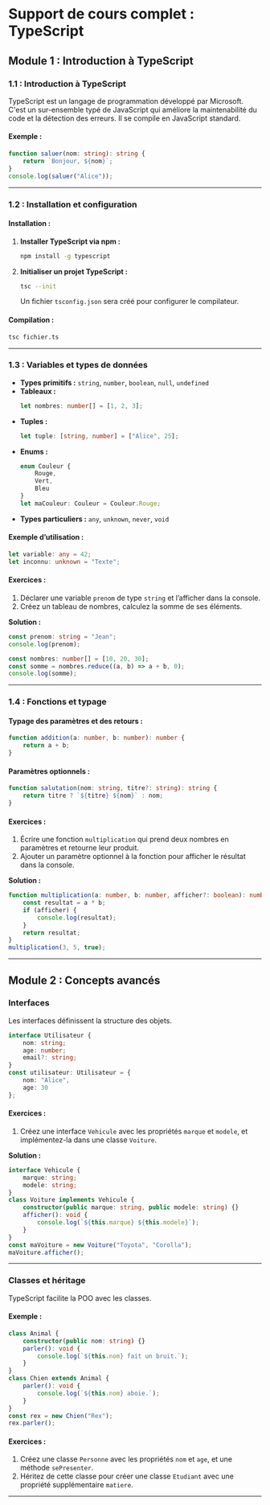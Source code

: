 # Support de cours complet : TypeScript


## Module 1 : Introduction à TypeScript

### 1.1 : Introduction à TypeScript
TypeScript est un langage de programmation développé par Microsoft. C'est un sur-ensemble typé de JavaScript qui améliore la maintenabilité du code et la détection des erreurs. Il se compile en JavaScript standard.

#### Exemple :
```typescript
function saluer(nom: string): string {
    return `Bonjour, ${nom}`;
}
console.log(saluer("Alice"));
```

---

### 1.2 : Installation et configuration

#### Installation :
1. **Installer TypeScript via npm :**
   ```bash
   npm install -g typescript
   ```
2. **Initialiser un projet TypeScript :**
   ```bash
   tsc --init
   ```
   Un fichier `tsconfig.json` sera créé pour configurer le compilateur.

#### Compilation :
```bash
tsc fichier.ts
```

---

### 1.3 : Variables et types de données

- **Types primitifs :** `string`, `number`, `boolean`, `null`, `undefined`
- **Tableaux :**
  ```typescript
  let nombres: number[] = [1, 2, 3];
  ```
- **Tuples :**
  ```typescript
  let tuple: [string, number] = ["Alice", 25];
  ```
- **Enums :**
  ```typescript
  enum Couleur {
      Rouge,
      Vert,
      Bleu
  }
  let maCouleur: Couleur = Couleur.Rouge;
  ```
- **Types particuliers :** `any`, `unknown`, `never`, `void`

#### Exemple d’utilisation :
```typescript
let variable: any = 42;
let inconnu: unknown = "Texte";
```

#### Exercices :
1. Déclarer une variable `prenom` de type `string` et l’afficher dans la console.
2. Créez un tableau de nombres, calculez la somme de ses éléments.

**Solution :**
```typescript
const prenom: string = "Jean";
console.log(prenom);

const nombres: number[] = [10, 20, 30];
const somme = nombres.reduce((a, b) => a + b, 0);
console.log(somme);
```

---

### 1.4 : Fonctions et typage

#### Typage des paramètres et des retours :
```typescript
function addition(a: number, b: number): number {
    return a + b;
}
```

#### Paramètres optionnels :
```typescript
function salutation(nom: string, titre?: string): string {
    return titre ? `${titre} ${nom}` : nom;
}
```

#### Exercices :
1. Écrire une fonction `multiplication` qui prend deux nombres en paramètres et retourne leur produit.
2. Ajouter un paramètre optionnel à la fonction pour afficher le résultat dans la console.

**Solution :**
```typescript
function multiplication(a: number, b: number, afficher?: boolean): number {
    const resultat = a * b;
    if (afficher) {
        console.log(resultat);
    }
    return resultat;
}
multiplication(3, 5, true);
```

---

## Module 2 : Concepts avancés

### Interfaces
Les interfaces définissent la structure des objets.
```typescript
interface Utilisateur {
    nom: string;
    age: number;
    email?: string;
}
const utilisateur: Utilisateur = {
    nom: "Alice",
    age: 30
};
```

#### Exercices :
1. Créez une interface `Vehicule` avec les propriétés `marque` et `modele`, et implémentez-la dans une classe `Voiture`.

**Solution :**
```typescript
interface Vehicule {
    marque: string;
    modele: string;
}
class Voiture implements Vehicule {
    constructor(public marque: string, public modele: string) {}
    afficher(): void {
        console.log(`${this.marque} ${this.modele}`);
    }
}
const maVoiture = new Voiture("Toyota", "Corolla");
maVoiture.afficher();
```

---

### Classes et héritage
TypeScript facilite la POO avec les classes.

#### Exemple :
```typescript
class Animal {
    constructor(public nom: string) {}
    parler(): void {
        console.log(`${this.nom} fait un bruit.`);
    }
}
class Chien extends Animal {
    parler(): void {
        console.log(`${this.nom} aboie.`);
    }
}
const rex = new Chien("Rex");
rex.parler();
```

#### Exercices :
1. Créez une classe `Personne` avec les propriétés `nom` et `age`, et une méthode `sePresenter`.
2. Héritez de cette classe pour créer une classe `Etudiant` avec une propriété supplémentaire `matiere`.

---
